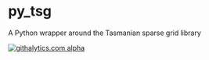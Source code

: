 py_tsg
======

A Python wrapper around the Tasmanian sparse grid library


[![githalytics.com alpha](https://cruel-carlota.gopagoda.com/1d15e0c03146dd5f4852223410c95e6b "githalytics.com")](http://githalytics.com/rncarpio/py_tsg)
